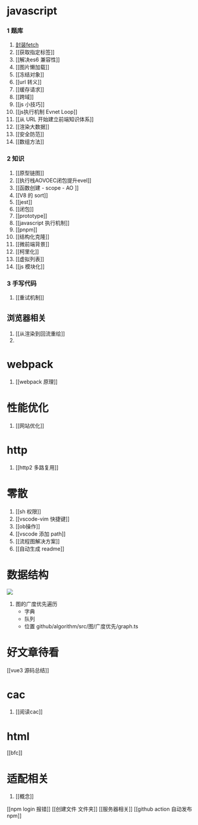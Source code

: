 # javascript
### 1 题库
1. [封装fetch](封装fetch.md)
2. [[获取指定标签]]
3. [[解决es6 兼容性]]
4. [[图片懒加载]]
5. [[冻结对象]]
6. [[url 转义]]
7. [[缓存请求]]
8. [[跨域]]
9. [[js 小技巧]]
10. [[js执行机制 Evnet Loop]]
11. [[从 URL 开始建立前端知识体系]]
14. [[渲染大数据]]
15. [[安全防范]]
16. [[数组方法]]


### 2 知识
1. [[原型链图]]
2. [[执行栈AOVOEC闭包提升evel]]
3. [[函数创建 - scope - AO ]]
3. [[V8 的 sort]]
4. [[jest]]
6. [[闭包]]
7. [[prototype]]
8. [[javascript 执行机制]]
9. [[pnpm]]
10. [[结构化克隆]]
11. [[微前端背景]]
12. [[柯里化]]
13. [[虚拟列表]]
14. [[js 模块化]]

### 3 手写代码
1. [[重试机制]]

## 浏览器相关
1. [[从渲染到回流重绘]]
2. 
# webpack
1. [[webpack 原理]]


# 性能优化
1. [[网站优化]]

# http
1. [[http2 多路复用]]

# 零散
1. [[sh 权限]]
2. [[vscode-vim 快捷键]]
3. [[ob操作]]
4. [[vscode 添加 path]]
5. [[流程图解决方案]]
6. [[自动生成 readme]]

# 数据结构

![](数据结构与算法.xmind)
1. 图的广度优先遍历
	- 字典
	- 队列
	- 位置 github/algorithm/src/图/广度优先/graph.ts

# 好文章待看
[[vue3 源码总结]]

# cac
1. [[阅读cac]]

# html
[[bfc]]

# 适配相关
1. [[概念]]


[[npm login 报错]]
[[创建文件 文件夹]]
[[服务器相关]]
[[github action 自动发布 npm]]